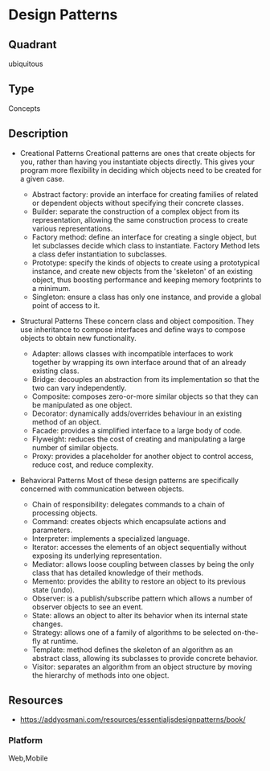 # Design Patterns

## Quadrant
ubiquitous

## Type
Concepts

## Description
* Creational Patterns
Creational patterns are ones that create objects for you, rather than having you instantiate objects directly. This gives your program more flexibility in deciding which objects need to be created for a given case.

    * Abstract factory: provide an interface for creating families of related or dependent objects without specifying their concrete classes.
    * Builder: separate the construction of a complex object from its representation, allowing the same construction process to create various representations.
    * Factory method: define an interface for creating a single object, but let subclasses decide which class to instantiate. Factory Method lets a class defer instantiation to subclasses.
    * Prototype: specify the kinds of objects to create using a prototypical instance, and create new objects from the 'skeleton' of an existing object, thus boosting performance and keeping memory footprints to a minimum.
    * Singleton: ensure a class has only one instance, and provide a global point of access to it.

* Structural Patterns
These concern class and object composition. They use inheritance to compose interfaces and define ways to compose objects to obtain new functionality.

   * Adapter: allows classes with incompatible interfaces to work together by wrapping its own interface around that of an already existing class.
   * Bridge: decouples an abstraction from its implementation so that the two can vary independently.
   * Composite: composes zero-or-more similar objects so that they can be manipulated as one object.
   * Decorator: dynamically adds/overrides behaviour in an existing method of an object.
   * Facade: provides a simplified interface to a large body of code.
   * Flyweight: reduces the cost of creating and manipulating a large number of similar objects.
   * Proxy: provides a placeholder for another object to control access, reduce cost, and reduce complexity.

* Behavioral Patterns
Most of these design patterns are specifically concerned with communication between objects.

   * Chain of responsibility: delegates commands to a chain of processing objects.
   * Command: creates objects which encapsulate actions and parameters.
   * Interpreter: implements a specialized language.
   * Iterator: accesses the elements of an object sequentially without exposing its underlying representation.
   * Mediator: allows loose coupling between classes by being the only class that has detailed knowledge of their methods.
   * Memento: provides the ability to restore an object to its previous state (undo).
   * Observer: is a publish/subscribe pattern which allows a number of observer objects to see an event.
   * State: allows an object to alter its behavior when its internal state changes.
   * Strategy: allows one of a family of algorithms to be selected on-the-fly at runtime.
   * Template: method defines the skeleton of an algorithm as an abstract class, allowing its subclasses to provide concrete behavior.
   * Visitor: separates an algorithm from an object structure by moving the hierarchy of methods into one object.

## Resources
* <https://addyosmani.com/resources/essentialjsdesignpatterns/book/>


### Platform
Web,Mobile
